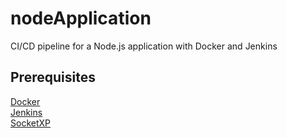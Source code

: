 # nodeApplication
CI/CD pipeline for a Node.js application with Docker and Jenkins

## Prerequisites
[Docker](https://www.docker.com/products/docker-desktop)  
[Jenkins](https://www.jenkins.io/download/)  
[SocketXP](https://www.socketxp.com/download)  
